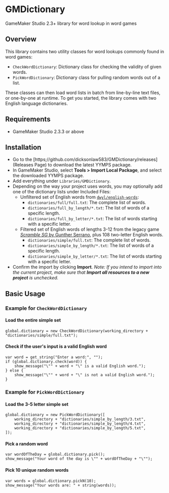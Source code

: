 # GMDictionary

GameMaker Studio 2.3+ library for word lookup in word games

## Overview

This library contains two utility classes for word lookups commonly found in word games:

- `CheckWordDictionary`: Dictionary class for checking the validity of given words.
- `PickWordDictionary`: Dictionary class for pulling random words out of a list.

These classes can then load word lists in batch from line-by-line text files, or one-by-one at runtime. To get you started, the library comes with two English language dictionaries.

## Requirements

- GameMaker Studio 2.3.3 or above

## Installation

- Go to the [https;//github.com/dicksonlaw583/GMDictionary/releases](Releases Page) to download the latest YYMPS package.
- In GameMaker Studio, select **Tools > Import Local Package**, and select the downloaded YYMPS package.
- Add everything under `Libraries/GMDictionary`.
- Depending on the way your project uses words, you may optionally add one of the dictionary lists under Included Files:
	- Unfiltered set of English words from [`dwyl/english-words`](https://github.com/dwyl/english-words/):
		- `dictionaries/full/full.txt`: The complete list of words.
		- `dictionaries/full_by_length/*.txt`: The list of words of a specific length.
		- `dictionaries/full_by_letter/*.txt`: The list of words starting with a specific letter.
	- Filtered set of English words of lengths 3-12 from the legacy game [*Scramble SG* by Gunther Serrano](http://web.archive.org/web/20060829012348if_/http://www.gamemaker.nl/games_edit.html), plus 108 two-letter English words.
		- `dictionaries/simple/full.txt`: The complete list of words.
		- `dictionaries/simple_by_length/*.txt`: The list of words of a specific length.
		- `dictionaries/simple_by_letter/*.txt`: The list of words starting with a specific letter.
- Confirm the import by clicking **Import**. *Note: If you intend to import into the current project, make sure that **Import all resources to a new project** is unchecked.*

## Basic Usage

### Example for `CheckWordDictionary`

#### Load the entire simple set
```
global.dictionary = new CheckWordDictionary(working_directory + "dictionaries/simple/full.txt");
```

#### Check if the user's input is a valid English word
```
var word = get_string("Enter a word:", "");
if (global.dictionary.check(word)) {
	show_message("\"" + word + "\" is a valid English word.");
} else {
	show_message("\"" + word + "\" is not a valid English word.");
}
```

### Example for `PickWordDictionary`

#### Load the 3-5 letter simple set
```
global.dictionary = new PickWordDictionary([
	working_directory + "dictionaries/simple_by_length/3.txt",
	working_directory + "dictionaries/simple_by_length/4.txt",
	working_directory + "dictionaries/simple_by_length/5.txt",
]);
```

#### Pick a random word
```
var wordOfTheDay = global.dictionary.pick();
show_message("Your word of the day is \"" + wordOfTheDay + "\"");
```

#### Pick 10 unique random words
```
var words = global.dictionary.pickN(10);
show_message("Your words are: " + string(words));
```

